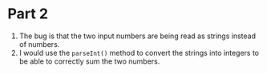 # Part 2

1. The bug is that the two input numbers are being read as strings instead of numbers.
2. I would use the `parseInt()` method to convert the strings into integers to be able to correctly sum the two numbers.